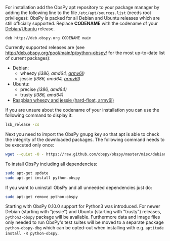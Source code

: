 For installation add the ObsPy apt repository to your package manager by adding the following line to the file `/etc/apt/sources.list` (needs root privileges):
ObsPy is packed for all Debian and Ubuntu releases which are still officially supported.
Replace **CODENAME** with the  codename of your [Debian](http://en.wikipedia.org/wiki/Debian#Releases)/[Ubuntu](http://en.wikipedia.org/wiki/Ubuntu_releases) release.

```sources.list
deb http://deb.obspy.org CODENAME main
```

Currently supported releases are (see http://deb.obspy.org/pool/main/p/python-obspy/ for the most up-to-date list of current packages):

 * Debian:
    - wheezy *(i386, amd64, [armv6l](http://www.raspbian.org/))*
    - jessie *(i386, amd64, [armv6l](http://www.raspbian.org/))*
 * Ubuntu:
    - precise *(i386, amd64)*
    - trusty *(i386, amd64)*
 * [Raspbian wheezy and jessie (hard-float, armv6l)](http://www.raspbian.org/)

If you are unsure about the codename of your installation you can use the following command to display it:

```bash
lsb_release -cs
```

Next you need to import the ObsPy gnupg key so that apt is able to check the integrity of the downloaded packages. The following command needs to be executed only once:

```bash
wget --quiet -O - https://raw.github.com/obspy/obspy/master/misc/debian/public.key | sudo apt-key add -
```

To install ObsPy including all dependencies:

```bash
sudo apt-get update
sudo apt-get install python-obspy
```

If you want to uninstall ObsPy and all unneeded dependencies just do:

```bash
sudo apt-get remove python-obspy
```

Starting with ObsPy 0.10.0 support for Python3 was introduced. For newer Debian (starting with "jessie") and Ubuntu (starting with "trusty") releases, `python3-obspy` package will be available. Furthermore data and image files only needed to run ObsPy's test suites will be moved to a separate package `python-obspy-dbg` which can be opted-out when installing with e.g. `aptitude install -R python-obspy`.